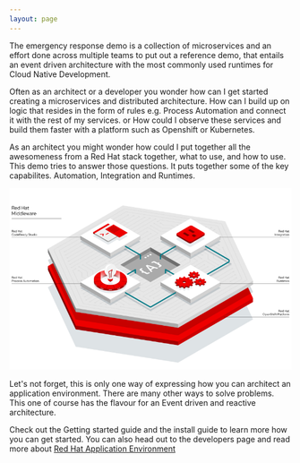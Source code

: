 ```yaml
---
layout: page
---
```

The emergency response demo is a collection of microservices and an effort done across multiple teams to put out a reference demo, that entails an event driven architecture with the most commonly used runtimes for Cloud Native Development. 


Often as an architect or a developer you wonder how can I get started creating a microservices and distributed architecture. How can I build up on logic that resides in the form of rules e.g. Process Automation and connect it with the rest of my services. or How could I observe these services and build them faster with a platform such as Openshift or 
Kubernetes. 
  
As an architect you might wonder how could I put together all the awesomeness from a Red Hat stack together, what to  use, and how to use. This demo tries to answer those questions. It puts together some of the key capabilites. Automation, Integration and Runtimes. 
  
![Red Hat Middelware](/images/redhatmiddleware.png)


Let's not forget, this is only one way of expressing how you can architect an application environment. There are many other ways to solve problems. This one of course has the flavour for an Event driven and reactive architecture. 
  
Check out the Getting started guide and the install guide to learn more how you can get started. 
You can also head out to the developers page and read more about [Red Hat Application Environment](https://developers.redhat.com/appenv)


